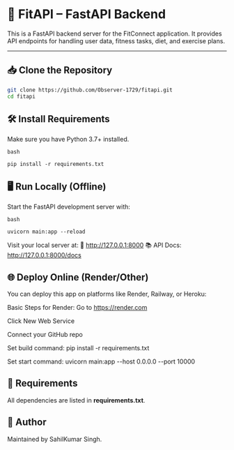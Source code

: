 # 🚀 FitAPI – FastAPI Backend

This is a FastAPI backend server for the FitConnect application. It provides API endpoints for handling user data, fitness tasks, diet, and exercise plans.

---

## 📥 Clone the Repository

```bash
git clone https://github.com/Observer-1729/fitapi.git
cd fitapi
```
## 🛠️ Install Requirements
Make sure you have Python 3.7+ installed.
```
bash

pip install -r requirements.txt
```
## 🖥️ Run Locally (Offline)
Start the FastAPI development server with:
```
bash

uvicorn main:app --reload
```
Visit your local server at:
🔗 http://127.0.0.1:8000
📚 API Docs: http://127.0.0.1:8000/docs

## 🌐 Deploy Online (Render/Other)
You can deploy this app on platforms like Render, Railway, or Heroku:

Basic Steps for Render:
Go to https://render.com

Click New Web Service

Connect your GitHub repo

Set build command: pip install -r requirements.txt

Set start command: uvicorn main:app --host 0.0.0.0 --port 10000

## 📄 Requirements
All dependencies are listed in **requirements.txt**.

## 👤 Author
Maintained by SahilKumar Singh.

